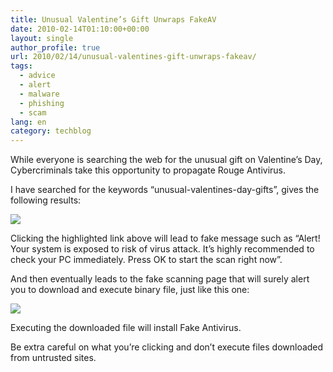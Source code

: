 ```yaml
---
title: Unusual Valentine’s Gift Unwraps FakeAV
date: 2010-02-14T01:10:00+00:00
layout: single
author_profile: true
url: 2010/02/14/unusual-valentines-gift-unwraps-fakeav/
tags:
  - advice
  - alert
  - malware
  - phishing
  - scam
lang: en
category: techblog
---
```

While everyone is searching the web for the unusual gift on Valentine’s Day, Cybercriminals take this opportunity to propagate Rouge Antivirus.

I have searched for the keywords “unusual-valentines-day-gifts”, gives the following results:

[![](http://2.bp.blogspot.com/_vaUVXcmC3OI/S3dGAS_LV3I/AAAAAAAAA84/u0RxIVg1oVI/s400/1google-search.jpg)](http://2.bp.blogspot.com/_vaUVXcmC3OI/S3dGAS_LV3I/AAAAAAAAA84/u0RxIVg1oVI/s1600-h/1google-search.jpg)

Clicking the highlighted link above will lead to fake message such as “Alert! Your system is exposed to risk of virus attack. It’s highly recommended to check your PC immediately. Press OK to start the scan right now”.

And then eventually leads to the fake scanning page that will surely alert you to download and execute binary file, just like this one:

[![](http://3.bp.blogspot.com/_vaUVXcmC3OI/S3dGCIgRNXI/AAAAAAAAA9A/Xo9_YtW9L8c/s400/pop-up5.jpg)](http://3.bp.blogspot.com/_vaUVXcmC3OI/S3dGCIgRNXI/AAAAAAAAA9A/Xo9_YtW9L8c/s1600-h/pop-up5.jpg)

Executing the downloaded file will install Fake Antivirus.

Be extra careful on what you’re clicking and don’t execute files downloaded from untrusted sites.
